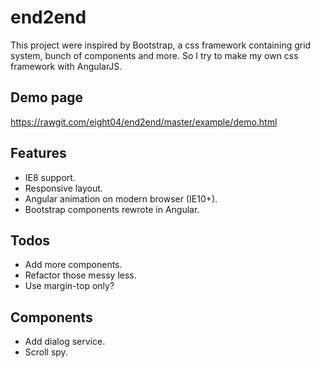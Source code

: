 end2end
=======
This project were inspired by Bootstrap, a css framework containing grid system, bunch of components and more. So I try to make my own css framework with AngularJS.

Demo page
---------
<https://rawgit.com/eight04/end2end/master/example/demo.html>

Features
--------
* IE8 support.
* Responsive layout.
* Angular animation on modern browser (IE10+).
* Bootstrap components rewrote in Angular.

Todos
-----
* Add more components.
* Refactor those messy less.
* Use margin-top only?

Components
----------
* Add dialog service.
* Scroll spy.
